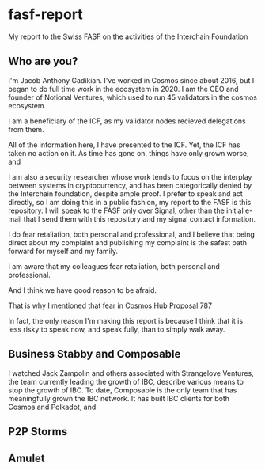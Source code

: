 # fasf-report
My report to the Swiss FASF on the activities of the Interchain Foundation


## Who are you?

I'm Jacob Anthony Gadikian.  I've worked in Cosmos since about 2016, but I began to do full time work in the ecosystem in 2020.  I am the CEO and founder of Notional Ventures, which used to run 45 validators in the cosmos ecosystem.  

I am a beneficiary of the ICF, as my validator nodes recieved delegations from them.

All of the information here, I have presented to the ICF.  Yet, the ICF has taken no action on it.  As time has gone on, things have only grown worse, and 

I am also a security researcher whose work tends to focus on the interplay between systems in cryptocurrency, and has been categorically denied by the Interchain foundation, despite ample proof.  I prefer to speak and act directly, so I am doing this in a public fashion, my report to the FASF is this repository.  I will speak to the FASF only over Signal, other than the initial e-mail that I send them with this repository and my signal contact information. 

I do fear retaliation, both personal and professional, and I believe that being direct about my complaint and publishing my complaint is the safest path forward for myself and my family.

I am aware that my colleagues fear retaliation, both personal and professional.

And I think we have good reason to be afraid.

That is why I mentioned that fear in [Cosmos Hub Proposal 787](https://www.mintscan.io/cosmos/proposals/787)

In fact, the only reason I'm making this report is because I think that it is less risky to speak now, and speak fully, than to simply walk away.


## Business Stabby and Composable

I watched Jack Zampolin and others associated with Strangelove Ventures, the team currently leading the growth of IBC, describe various means to stop the growth of IBC.  To date, Composable is the only team that has meaningfully grown the IBC network.  It has built IBC clients for both Cosmos and Polkadot, and 


## P2P Storms


## Amulet



